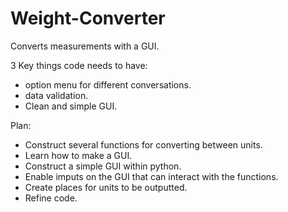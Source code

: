 # Weight-Converter
Converts measurements with a GUI.

3 Key things code needs to have:
  - option menu for different conversations.
  - data validation.
  - Clean and simple GUI.

Plan:
  - Construct several functions for converting between units.
  - Learn how to make a GUI.
  - Construct a simple GUI within python.
  - Enable imputs on the GUI that can interact with the functions.
  - Create places for units to be outputted.
  - Refine code.
